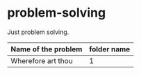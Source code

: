 # problem-solving
Just problem solving.

|Name of the problem| folder name|
|--|--|
| Wherefore art thou  | 1 |
